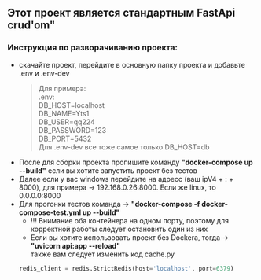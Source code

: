 ## Этот проект является стандартным FastApi crud'om"

### Инструкция по разворачиванию проекта:
- скачайте проект, перейдите в основную папку проекта и добавьте .env и .env-dev
  >Для примера:\
  >.env:\
  >DB_HOST=localhost\
  >DB_NAME=Yts1\
  >DB_USER=qq224\
  >DB_PASSWORD=123\
  >DB_PORT=5432\
  >Для .env-dev все тоже самое только DB_HOST=db
- После для сборки проекта пропишите команду **"docker-compose up --build"** если вы хотите запустить проект без тестов
- Далее если у вас windows перейдите на адресс (ваш ipV4 + : + 8000), для примера -> 192.168.0.26:8000. Если же linux, то 0.0.0.0:8000
- Для прогонки тестов команда -> **"docker-compose -f docker-compose-test.yml up --build"**
  - !!! Внимание оба контейнера на одном порту, поэтому для корректной работы следует остановить один из них
  - Если вы хотите использовать проект без Dockera, тогда -> **"uvicorn api:app --reload"**\
  также вам следует изменить код cache.py
  ```python
  redis_client = redis.StrictRedis(host='localhost', port=6379)
  ```

